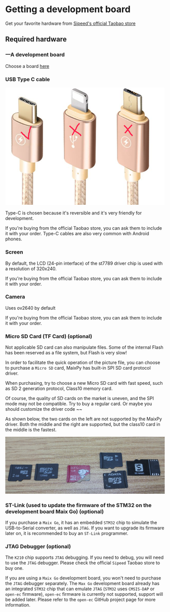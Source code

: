 Getting a development board
========

Get your favorite hardware from [Sipeed's official Taobao store](https://shop365481095.taobao.com/)

## Required hardware

### 一A development board

Choose a board [here](../hardware/board.md)

### USB Type C cable

![Type-C](../../assets/type_c.png)

Type-C is chosen because it's reversible and it's very friendly for development.

If you're buying from the official Taobao store, you can ask them to include it with your order. Type-C cables are also very common with Android phones.

### Screen

By default, the LCD (24-pin interface) of the st7789 driver chip is used with a resolution of 320x240.

If you're buying from the official Taobao store, you can ask them to include it with your order.

### Camera

Uses ov2640 by default

If you're buying from the official Taobao store, you can ask them to include it with your order.

### Micro SD Card (TF Card) (optional)

Not applicable SD card can also manipulate files. Some of the internal Flash has been reserved as a file system, but Flash is very slow!

In order to facilitate the quick operation of the picture file, you can choose to purchase a `Micro SD` card, MaixPy has built-in SPI SD card protocol driver.

When purchasing, try to choose a new Micro SD card with fast speed, such as SD 2 generation protocol, Class10 memory card.

Of course, the quality of SD cards on the market is uneven, and the SPI mode may not be compatible. Try to buy a regular card. Or maybe you should customize the driver code ~~

As shown below, the two cards on the left are not supported by the MaixPy driver. Both the middle and the right are supported, but the class10 card in the middle is the fastest.

![](../../assets/TF.png)

### ST-Link (used to update the firmware of the STM32 on the development board Maix Go) (optional)

If you purchase a `Maix Go`, it has an embedded `STM32` chip to simulate the USB-to-Serial converter, as well as `JTAG`. If you want to upgrade its firmware later on, it is recommended to buy an `ST-Link` programmer.

### JTAG Debugger (optional)

The `K210`  chip supports `JTAG` debugging. If you need to debug, you will need to use the `JTAG` debugger. Please check the official `Sipeed` Taobao store to buy one.

If you are using a `Maix Go` development board, you won't need to purchase the `JTAG` debugger separately. The `Max Go` development board already has an integrated `STM32` chip that can emulate `JTAG` (`STM32` uses `CMSIS-DAP` or `open-ec` firmware), `open-ec` firmware is currently not supported, support will be added later. Please refer to the `open-ec` GitHub project page for more information.
